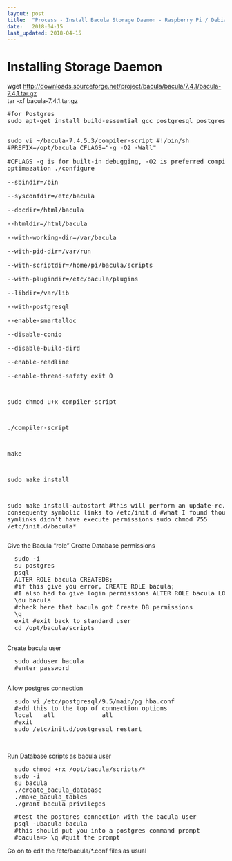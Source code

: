```yaml
---
layout: post
title:  "Process - Install Bacula Storage Daemon - Raspberry Pi / Debian based systems"
date:   2018-04-15
last_updated: 2018-04-15
---
```


<h1 id="bkmrk-installing-storage-d" class="sectionedit11">Installing Storage Daemon</h1>
<p id="bkmrk-wget-http%3A%2F%2Fdownload-0">wget <a class="urlextern" title="http://downloads.sourceforge.net/project/bacula/bacula/7.4.1/bacula-7.4.1.tar.gz" href="http://downloads.sourceforge.net/project/bacula/bacula/7.4.1/bacula-7.4.1.tar.gz" rel="nofollow">http://downloads.sourceforge.net/project/bacula/bacula/7.4.1/bacula-7.4.1.tar.gz</a> <br> tar -xf bacula-7.4.1.tar.gz</p>
<pre class="code" id="bkmrk-%23for-postgres-sudo-a">#for Postgres
sudo apt-get install build-essential gcc postgresql postgresql-server-dev-all

sudo vi ~/bacula-7.4.5.3/compiler-script
      #!/bin/sh
      #PREFIX=/opt/bacula
      CFLAGS="-g -O2 -Wall" \
      #CFLAGS -g is for built-in debugging, -O2 is preferred compiler optimazation
      ./configure \
            --sbindir=/bin \
            --sysconfdir=/etc/bacula \
            --docdir=/html/bacula \
            --htmldir=/html/bacula \
            --with-working-dir=/var/bacula \
            --with-pid-dir=/var/run \
            --with-scriptdir=/home/pi/bacula/scripts \
            --with-plugindir=/etc/bacula/plugins \
            --libdir=/var/lib \
            --with-postgresql \
            --enable-smartalloc \
            --disable-conio \
            --disable-build-dird \
            --enable-readline \
            --enable-thread-safety
    exit 0

sudo chmod u+x compiler-script
  
./compiler-script

make
  
sudo make install
  
sudo make install-autostart
#this will perform an update-rc.d and consequenty symbolic links to /etc/init.d
#what I found though, was the symlinks didn't have execute permissions
sudo chmod 755 /etc/init.d/bacula*
</pre>
<p id="bkmrk-give-the-bacula-%E2%80%9Cr-0">Give the Bacula “role” Create Database permissions</p>
<pre class="code" id="bkmrk-sudo--i-su-postgres--0">  sudo -i
  su postgres
  psql
  ALTER ROLE bacula CREATEDB;
  #if this give you error, CREATE ROLE bacula;
  #I also had to give login permissions ALTER ROLE bacula LOGIN;
  \du bacula
  #check here that bacula got Create DB permissions
  \q
  exit #exit back to standard user
  cd /opt/bacula/scripts
  </pre>
<p id="bkmrk-create-bacula-user-0">Create bacula user</p>
<pre class="code" id="bkmrk-sudo-adduser-bacula--0">  sudo adduser bacula
  #enter password
  </pre>
<p id="bkmrk-allow-postgres-conne-0">Allow postgres connection</p>
<pre class="code" id="bkmrk-sudo-vi-%2Fetc%2Fpostgre-0">  sudo vi /etc/postgresql/9.5/main/pg_hba.conf
  #add this to the top of connection options
  local   all             all                                     trust
  #exit
  sudo /etc/init.d/postgresql restart
  
  </pre>
<p id="bkmrk-run-database-scripts-0">Run Database scripts as bacula user</p>
<pre class="code" id="bkmrk-sudo-chmod-%2Brx-%2Fopt%2F-1">  sudo chmod +rx /opt/bacula/scripts/*
  sudo -i
  su bacula
  ./create_bacula_database 
  ./make_bacula_tables
  ./grant_bacula_privileges </pre>
<pre class="code" id="bkmrk-%23test-the-postgres-c-0">  #test the postgres connection with the bacula user
  psql -Ubacula bacula
  #this should put you into a postgres command prompt 
  #bacula=&gt; \q #quit the prompt</pre>
<p id="bkmrk-go-on-to-edit-the-%2Fe">Go on to edit the /etc/bacula/*.conf files as usual</p>
